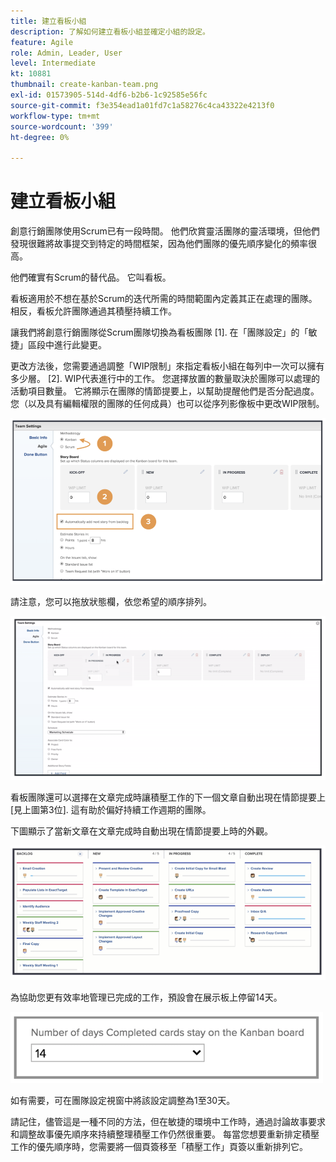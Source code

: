 ```yaml
---
title: 建立看板小組
description: 了解如何建立看板小組並確定小組的設定。
feature: Agile
role: Admin, Leader, User
level: Intermediate
kt: 10881
thumbnail: create-kanban-team.png
exl-id: 01573905-514d-4df6-b2b6-1c92585e56fc
source-git-commit: f3e354ead1a01fd7c1a58276c4ca43322e4213f0
workflow-type: tm+mt
source-wordcount: '399'
ht-degree: 0%

---
```


# 建立看板小組

創意行銷團隊使用Scrum已有一段時間。 他們欣賞靈活團隊的靈活環境，但他們發現很難將故事提交到特定的時間框架，因為他們團隊的優先順序變化的頻率很高。

他們確實有Scrum的替代品。 它叫看板。

看板適用於不想在基於Scrum的迭代所需的時間範圍內定義其正在處理的團隊。 相反，看板允許團隊通過其積壓持續工作。

讓我們將創意行銷團隊從Scrum團隊切換為看板團隊 [1]. 在「團隊設定」的「敏捷」區段中進行此變更。

更改方法後，您需要通過調整「WIP限制」來指定看板小組在每列中一次可以擁有多少層。 [2]. WIP代表進行中的工作。 您選擇放置的數量取決於團隊可以處理的活動項目數量。 它將顯示在團隊的情節提要上，以幫助提醒他們是否分配過度。 您（以及具有編輯權限的團隊的任何成員）也可以從序列影像板中更改WIP限制。

![團隊設定頁面](assets/teamspage-01.png)

請注意，您可以拖放狀態欄，依您希望的順序排列。

![團隊設定頁面](assets/teamspage-02.png)

看板團隊還可以選擇在文章完成時讓積壓工作的下一個文章自動出現在情節提要上 [見上圖第3位]. 這有助於偏好持續工作週期的團隊。


下圖顯示了當新文章在文章完成時自動出現在情節提要上時的外觀。

![團隊設定頁面](assets/teamspage-03.png)

為協助您更有效率地管理已完成的工作，預設會在展示板上停留14天。

![團隊設定頁面](assets/teampage-04.png)

如有需要，可在團隊設定視窗中將該設定調整為1至30天。

請記住，儘管這是一種不同的方法，但在敏捷的環境中工作時，通過討論故事要求和調整故事優先順序來持續整理積壓工作仍然很重要。 每當您想要重新排定積壓工作的優先順序時，您需要將一個頁簽移至「積壓工作」頁簽以重新排列它。
